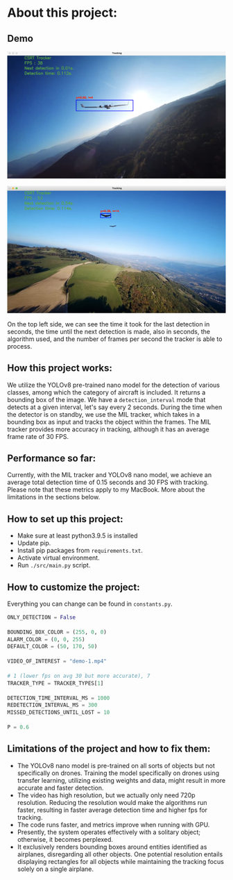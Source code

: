 # About this project:

## Demo

![UAV Detection + Tracking](./images/demo-1.png)

![UAV Detection + Tracking](./images/demo-2.png)

On the top left side, we can see the time it took for the last detection in seconds, the time until the next detection is made, also in seconds, the algorithm used, and the number of frames per second the tracker is able to process.

## How this project works:

We utilize the YOLOv8 pre-trained nano model for the detection of various classes, among which the category of aircraft is included. It returns a bounding box of the image. We have a `detection_interval` mode that detects at a given interval, let's say every 2 seconds. During the time when the detector is on standby, we use the MIL tracker, which takes in a bounding box as input and tracks the object within the frames. The MIL tracker provides more accuracy in tracking, although it has an average frame rate of 30 FPS.

## Performance so far:

Currently, with the MIL tracker and YOLOv8 nano model, we achieve an average total detection time of 0.15 seconds and 30 FPS with tracking. Please note that these metrics apply to my MacBook. More about the limitations in the sections below.

## How to set up this project:

- Make sure at least python3.9.5 is installed
- Update pip.
- Install pip packages from `requirements.txt`.
- Activate virtual environment.
- Run `./src/main.py` script.

## How to customize the project:

Everything you can change can be found in `constants.py`.

```python
ONLY_DETECTION = False

BOUNDING_BOX_COLOR = (255, 0, 0)
ALARM_COLOR = (0, 0, 255)
DEFAULT_COLOR = (50, 170, 50)

VIDEO_OF_INTEREST = "demo-1.mp4"

# 1 (lower fps on avg 30 but more accurate), 7
TRACKER_TYPE = TRACKER_TYPES[1]

DETECTION_TIME_INTERVAL_MS = 1000
REDETECTION_INTERVAL_MS = 300
MISSED_DETECTIONS_UNTIL_LOST = 10

P = 0.6
```

## Limitations of the project and how to fix them:

- The YOLOv8 nano model is pre-trained on all sorts of objects but not specifically on drones. Training the model specifically on drones using transfer learning, utilizing existing weights and data, might result in more accurate and faster detection.
- The video has high resolution, but we actually only need 720p resolution. Reducing the resolution would make the algorithms run faster, resulting in faster average detection time and higher fps for tracking.
- The code runs faster, and metrics improve when running with GPU.
- Presently, the system operates effectively with a solitary object; otherwise, it becomes perplexed.
- It exclusively renders bounding boxes around entities identified as airplanes, disregarding all other objects. One potential resolution entails displaying rectangles for all objects while maintaining the tracking focus solely on a single airplane.
